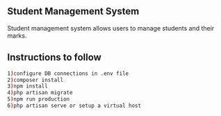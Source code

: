 
## Student Management System

Student management system allows users to manage students and their marks.

## Instructions to follow

```sh
1)configure DB connections in .env file
2)composer install
3)npm install
4)php artisan migrate
5)npm run production
6)php artisan serve or setup a virtual host
```
